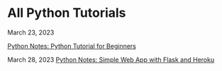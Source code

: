 # All Python Tutorials

March 23, 2023

[Python Notes: Python Tutorial for Beginners](https://jeffreygraessley.com/learn/2023/python_notes_TechWorld_with_Nana)

March 28, 2023
[Python Notes: Simple Web App with Flask and Heroku]()
